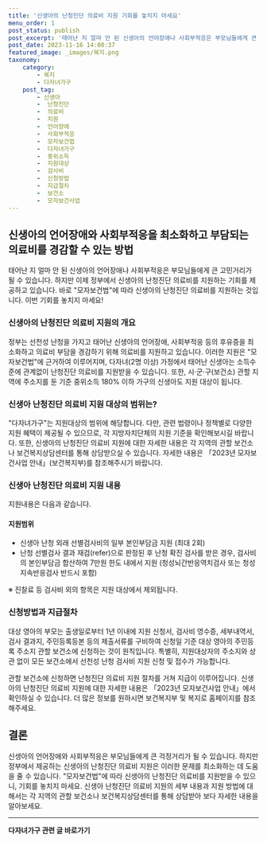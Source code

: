 ```yaml
---
title: '신생아의 난청진단 의료비 지원 기회를 놓치지 마세요'
menu_order: 1
post_status: publish
post_excerpt: '태어난 지 얼마 안 된 신생아의 언어장애나 사회부적응은 부모님들에게 큰 고민거리가 될 수 있습니다. 하지만 이제 정부에서 신생아의 난청진단 의료비를 지원하는 기회를 제공하고 있습니다. 바로  모자보건법 에 따라 신생아의 난청진단 의료비를 지원하는 것입니다. 이번 기회를 놓치지 마세요 '
post_date: 2023-11-16 14:00:37
featured_image: _images/복지.png
taxonomy:
    category:
        - 복지
        - 다자녀가구
    post_tag:
        - 신생아
        -  난청진단
        -  의료비
        -  지원
        -  언어장애
        -  사회부적응
        -  모자보건법
        -  다자녀가구
        -  중위소득
        -  지원대상
        -  검사비
        -  신청방법
        -  지급절차
        -  보건소
        -  모자보건사업
---
```



## 신생아의 언어장애와 사회부적응을 최소화하고 부담되는 의료비를 경감할 수 있는 방법

태어난 지 얼마 안 된 신생아의 언어장애나 사회부적응은 부모님들에게 큰 고민거리가 될 수 있습니다. 하지만 이제 정부에서 신생아의 난청진단 의료비를 지원하는 기회를 제공하고 있습니다. 바로 "모자보건법"에 따라 신생아의 난청진단 의료비를 지원하는 것입니다. 이번 기회를 놓치지 마세요!

### 신생아의 난청진단 의료비 지원의 개요

정부는 선천성 난청을 가지고 태어난 신생아의 언어장애, 사회부적응 등의 후유증을 최소화하고 의료비 부담을 경감하기 위해 의료비를 지원하고 있습니다. 이러한 지원은 "모자보건법"에 근거하여 이루어지며, 다자녀(2명 이상) 가정에서 태어난 신생아는 소득수준에 관계없이 난청진단 의료비를 지원받을 수 있습니다. 또한, 시·군·구(보건소) 관할 지역에 주소지를 둔 기준 중위소득 180% 이하 가구의 신생아도 지원 대상이 됩니다.

### 신생아 난청진단 의료비 지원 대상의 범위는?

"다자녀가구"는 지원대상의 범위에 해당합니다. 다만, 관련 법령이나 정책별로 다양한 지원 혜택이 제공될 수 있으므로, 각 지방자치단체의 지원 기준을 확인해보시길 바랍니다. 또한, 신생아의 난청진단 의료비 지원에 대한 자세한 내용은 각 지역의 관할 보건소나 보건복지상담센터를 통해 상담받으실 수 있습니다. 자세한 내용은 「2023년 모자보건사업 안내」(보건복지부)를 참조해주시기 바랍니다.

### 신생아 난청진단 의료비 지원 내용

지원내용은 다음과 같습니다.

#### 지원범위

- 신생아 난청 외래 선별검사비의 일부 본인부담금 지원 (최대 2회)
- 난청 선별검사 결과 재검(refer)으로 판정된 후 난청 확진 검사를 받은 경우, 검사비의 본인부담금 합산하여 7만원 한도 내에서 지원 (청성뇌간반응역치검사 또는 청성지속반응검사 반드시 포함)

※ 진찰료 등 검사비 외의 항목은 지원 대상에서 제외됩니다.

### 신청방법과 지급절차

대상 영아의 부모는 출생일로부터 1년 이내에 지원 신청서, 검사비 영수증, 세부내역서, 검사 결과지, 주민등록등본 등의 제출서류를 구비하여 신청일 기준 대상 영아의 주민등록 주소지 관할 보건소에 신청하는 것이 원칙입니다. 특별히, 지원대상자의 주소지와 상관 없이 모든 보건소에서 선천성 난청 검사비 지원 신청 및 접수가 가능합니다.

관할 보건소에 신청하면 난청진단 의료비 지원 절차를 거쳐 지급이 이루어집니다. 신생아의 난청진단 의료비 지원에 대한 자세한 내용은 「2023년 모자보건사업 안내」에서 확인하실 수 있습니다. 더 많은 정보를 원하시면 보건복지부 및 복지로 홈페이지를 참조해주세요.

## 결론

신생아의 언어장애와 사회부적응은 부모님들에게 큰 걱정거리가 될 수 있습니다. 하지만 정부에서 제공하는 신생아의 난청진단 의료비 지원은 이러한 문제를 최소화하는 데 도움을 줄 수 있습니다. "모자보건법"에 따라 신생아의 난청진단 의료비를 지원받을 수 있으니, 기회를 놓치지 마세요. 신생아 난청진단 의료비 지원의 세부 내용과 지원 방법에 대해서는 각 지역의 관할 보건소나 보건복지상담센터를 통해 상담받아 보다 자세한 내용을 알아보세요.
<!-- wp:separator -->
<hr class="wp-block-separator has-alpha-channel-opacity"/>
<!-- /wp:separator -->

<!-- wp:group {"backgroundColor":"base","layout":{"type":"constrained"}} -->
<div class="wp-block-group has-base-background-color has-background"><!-- wp:paragraph {"align":"center","fontSize":"medium"} -->
<p class="has-text-align-center has-large-font-size"><strong>다자녀가구 관련 글 바로가기</strong></p>
<!-- /wp:paragraph -->


<!-- wp:latest-posts
{"categories":[{"id":22700,"count":19,"description":"","link":"https://uknowlaw.com/category/%eb%8b%a4%ec%9e%90%eb%85%80%ea%b0%80%ea%b5%ac/","name":"다자녀가구","slug":"다자녀가구","taxonomy":"category","parent":0,"meta":[],"_links":{"self":[{"href":"https://uknowlaw.com/wp-json/wp/v2/categories/22700"}],"collection":[{"href":"https://uknowlaw.com/wp-json/wp/v2/categories"}],"about":[{"href":"https://uknowlaw.com/wp-json/wp/v2/taxonomies/category"}],"wp:post_type":[{"href":"https://uknowlaw.com/wp-json/wp/v2/posts?categories=22700"}],"curies":[{"name":"wp","href":"https://api.w.org/{rel}","templated":true}]}}],"postsToShow":100,"excerptLength":28,"postLayout":"grid","columns":2,"featuredImageAlign":"left","featuredImageSizeSlug":"large","fontSize":"small"} /--></div>
<!-- /wp:group -->